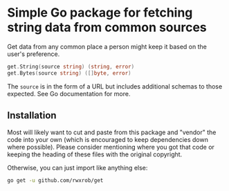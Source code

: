 # Simple Go package for fetching string data from common sources

Get data from any common place a person might keep it based on the user's preference.

```go
get.String(source string) (string, error)
get.Bytes(source string) ([]byte, error)
```

The `source` is in the form of a URL but includes additional schemas to those expected. See Go documentation for more.

## Installation

Most will likely want to cut and paste from this package and "vendor" the code into your own (which is encouraged to keep dependencies down where possible). Please consider mentioning where you got that code or keeping the heading of these files with the original copyright.

Otherwise, you can just import like anything else:

```sh
go get -u github.com/rwxrob/get
```
